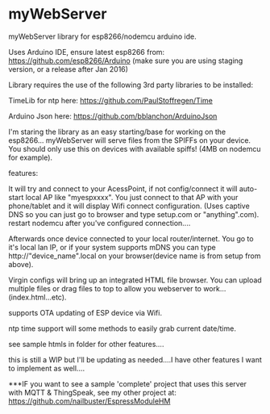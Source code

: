 # myWebServer
myWebServer library for esp8266/nodemcu arduino ide.  

Uses Arduino IDE,  ensure latest esp8266 from:  https://github.com/esp8266/Arduino  (make sure you are using staging version, or a release after Jan 2016)

Library requires the use of the following 3rd party libraries to be installed:

TimeLib for ntp here:  https://github.com/PaulStoffregen/Time

Arduino Json here:  https://github.com/bblanchon/ArduinoJson


I'm staring the library as an easy starting/base for working on the esp8266...  myWebServer will serve files from the SPIFFs on your device.  You should only use this on devices with available spiffs!  (4MB on nodemcu for example).

features:  

It will try and connect to your AcessPoint, if not config/connect it will auto-start local AP like "myespxxxx".  You just connect to that AP with your phone/tablet and it will display Wifi connect configuration.  (Uses captive DNS so you can just go to browser and type setup.com or "anything".com).  restart nodemcu after you've configured connection....

Afterwards once device connected to your local router/internet.  You go to it's local lan IP, or if your system supports mDNS you can type http://"device_name".local on your browser(device name is from setup from above).  

Virgin configs will bring up an integrated HTML file browser.  You can upload multiple files or drag files to top to allow you webserver to work...(index.html...etc).

supports OTA updating of ESP device via Wifi.

ntp time support will some methods to easily grab current date/time.

see sample htmls in folder for other features....

this is still a WIP but I'll be updating as needed....I have other features I want to implement as well....

***IF you want to see a sample 'complete' project that uses this server with MQTT & ThingSpeak, see my other project at:  https://github.com/nailbuster/EspressModuleHM




